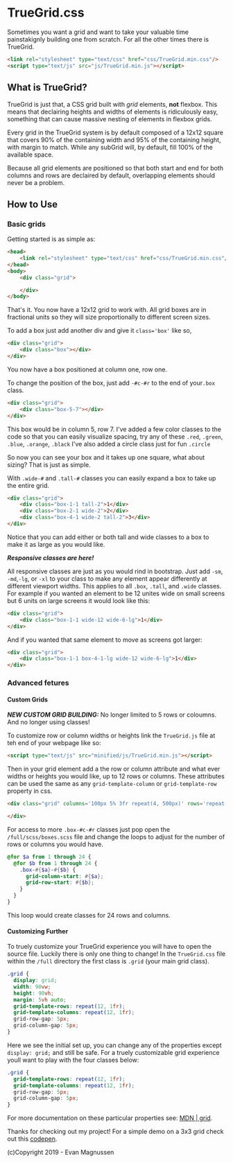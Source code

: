 # TrueGrid.css
Sometimes you want a grid and want to take your valuable time painstakignly building one from scratch.
For all the other times there is TrueGrid.

```html
<link rel="stylesheet" type="text/css" href="css/TrueGrid.min.css"/>
<script type="text/js" src="js/TrueGrid.min.js"></script>
``` 

## What is TrueGrid?
TrueGrid is just that, a CSS grid built with *grid* elements, **not** flexbox. This means that declairing heights and widths of elements is ridiculously easy, something that can cause massive nesting of elements in flexbox grids. 

Every grid in the TrueGrid system is by default composed of a 12x12 square that covers 90% of the containing width and 95% of the containing height, with margin to match. While any subGrid will, by default, fill 100% of the available space.

Because all grid elements are positioned so that both start and end for both columns and rows are declaired by default, overlapping elements should never be a problem.

## How to Use
### Basic grids
Getting started is as simple as:
```html
<head>
    <link rel="stylesheet" type="text/css" href="css/TrueGrid.min.css"/>
</head>
<body>
    <div class="grid">

    </div>
</body>
```
That's it. You now have a 12x12 grid to work with. All grid boxes are in fractional units so they will size proportionally to different screen sizes.

To add a box just add another div and give it `class='box'` like so,
```html
<div class="grid">
    <div class="box"></div>
</div>
```
You now have a box positioned at column one, row one. 

To change the position of the box, just add `-#c-#r` to the end of your`.box` class.
```html
<div class="grid">
    <div class="box-5-7"></div>
</div>
```
This box would be in column 5, row 7.
I've added a few color classes to the code so that you can easily visualize spacing, try any of these `.red`, `.green`, `.blue`, `.orange`, `.black`
I've also added a circle class just for fun `.circle`

So now you can see your box and it takes up one square, what about sizing? That is just as simple.

With `.wide-#` and `.tall-#` classes you can easily expand a box to take up the entire grid.
```html
<div class="grid">
    <div class="box-1-1 tall-2">1</div>
    <div class="box-2-1 wide-2">2</div>
    <div class="box-4-1 wide-2 tall-2">3</div>
</div>
```
Notice that you can add either or both tall and wide classes to a box to make it as large as you would like.

**_Responsive classes are here!_**

All responsive classes are just as you would rind in bootstrap.
Just add `-sm`, `-md`,`-lg`, or `-xl` to your class to make any element appear differently at different viewport widths. This applies to all `.box`, `.tall`, and `.wide` classes.
For example if you wanted an element to be 12 unites wide on small screens but 6 units on large screens it would look like this:
```html
<div class="grid">
    <div class="box-1-1 wide-12 wide-6-lg">1</div>
</div>
```

And if you wanted that same element to move as screens got larger:
```html
<div class="grid">
    <div class="box-1-1 box-4-1-lg wide-12 wide-6-lg">1</div>
</div>
```

### Advanced fetures
#### Custom Grids

**_NEW CUSTOM GRID BUILDING:_**
No longer limited to 5 rows or coloumns. And no longer using classes!

To customize row or column widths or heights link the `TrueGrid.js` file at teh end of your webpage like so:
```html
<script type="text/js" src="minified/js/TrueGrid.min.js"></script>
``` 
Then in your grid element add a the row or column attribute and what ever widths or heights you would like, up to 12 rows or columns.
These attributes can be used the same as any `grid-template-column` or `grid-template-row` property in css.
```html
<div class="grid" columns='100px 5% 3fr repeat(4, 500px)' rows='repeat(12, 100px)'>

</div>
```
For access to more `.box-#c-#r` classes just pop open the `/full/scss/boxes.scss` file and change the loops to adjust for the number of rows or columns you would have.
```scss
@for $a from 1 through 24 {
  @for $b from 1 through 24 {
    .box-#{$a}-#{$b} {
      grid-column-start: #{$a};
      grid-row-start: #{$b};
    }
  }
}
```
This loop would create classes for 24 rows and columns.

#### Customizing Further

To truely customize your TrueGrid experience you will have to open the source file. Luckily there is only one thing to change! In the `TrueGrid.css` file within the `/full` directory the first class is `.grid` (your main grid class).
```css
.grid {
  display: grid;
  width: 90vw;
  height: 90vh;
  margin: 5vh auto;
  grid-template-rows: repeat(12, 1fr);
  grid-template-columns: repeat(12, 1fr);
  grid-row-gap: 5px;
  grid-column-gap: 5px;
}
```
Here we see the initial set up, you can change any of the properties except `display: grid;` and still be safe. For a truely customizable grid experience youll want to play with the four classes below:
```css
.grid {
  grid-template-rows: repeat(12, 1fr);
  grid-template-columns: repeat(12, 1fr);
  grid-row-gap: 5px;
  grid-column-gap: 5px;
}
```
For more documentation on these particular properties see: [MDN | grid](https://developer.mozilla.org/en-US/docs/Web/CSS/grid).

Thanks for checking out my project! For a simple demo on a 3x3 grid check out this [codepen](https://codepen.io/emags112/full/PXyqvv).

(c)Copyright 2019 - Evan Magnussen
